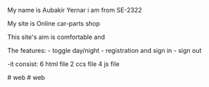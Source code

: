 My name is Aubakir Yernar
i am from SE-2322

My site is Online car-parts shop

This site's aim is comfortable and 

The features:
    - toggle day/night
    - registration and sign in
    - sign out
    

-it consist: 
    6 html file
    2 ccs file
    4 js file

#   w e b  
 #   w e b  
 